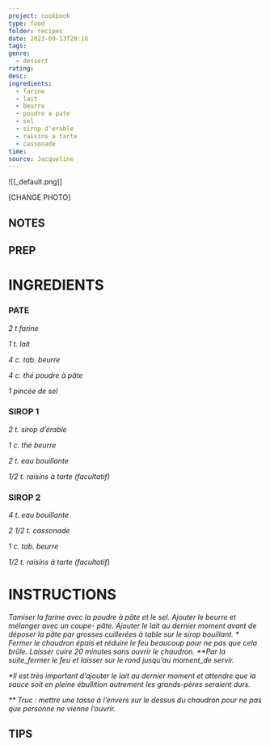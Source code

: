 ```yaml
---
project: cookbook
type: food
folder: recipes
date: 2023-09-13T20:18
tags: 
genre:
  - dessert
rating: 
desc: 
ingredients:
  - farine
  - lait
  - beurre
  - poudre a pate
  - sel
  - sirop d'erable
  - raisins a tarte
  - cassonade
time: 
source: Jacqueline
---
```


![[_default.png]]

[CHANGE PHOTO]


## NOTES




## PREP


# INGREDIENTS

### PATE

_2 t farine_

_1 t. lait_

_4 c. tab. beurre_

_4 c. thé poudre à pâte_

_1 pincée de sel_


### SIROP 1

_2 t. sirop d’érable_

_1 c. thé beurre_

_2 t. eau bouillante_

_1/2 t. raisins à tarte (facultatif)_


### SIROP 2

_4 t. eau bouillante_

_2 1/2 t. cassonade_

_1 c. tab. beurre_

_1/2 t. raisins à tarte (facultatif)_



# INSTRUCTIONS

_Tamiser la farine avec la poudre à pâte et le_
_sel. Ajouter le beurre et mélanger avec un coupe-_
_pâte. Ajouter le lait au dernier moment_
_avant de déposer la pâte par grosses cuillerées_
_à table sur le sirop bouillant. * Fermer le chaudron_
_épais et réduire le feu beaucoup pour_
_ne pas que cela brûle. Laisser cuire 20 minutes_
_sans ouvrir le chaudron. **Par la suite_fermer_
_le feu et laisser sur le rond jusqu’au_
_moment_de servir._

_*Il est très important d’ajouter le lait au dernier_
_moment et attendre que la sauce soit en_
_pleine ébullition autrement les grands-pères_
_seraient durs._

_** Truc : mettre une tasse à l’envers sur le dessus_
_du chaudron pour ne pas que personne_
_ne vienne l’ouvrir._



## TIPS



